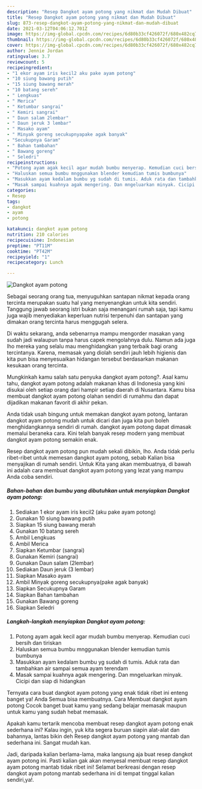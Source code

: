 ```yaml
---
description: "Resep Dangkot ayam potong yang nikmat dan Mudah Dibuat"
title: "Resep Dangkot ayam potong yang nikmat dan Mudah Dibuat"
slug: 873-resep-dangkot-ayam-potong-yang-nikmat-dan-mudah-dibuat
date: 2021-03-12T04:06:12.701Z
image: https://img-global.cpcdn.com/recipes/6d80b33cf426072f/680x482cq70/dangkot-ayam-potong-foto-resep-utama.jpg
thumbnail: https://img-global.cpcdn.com/recipes/6d80b33cf426072f/680x482cq70/dangkot-ayam-potong-foto-resep-utama.jpg
cover: https://img-global.cpcdn.com/recipes/6d80b33cf426072f/680x482cq70/dangkot-ayam-potong-foto-resep-utama.jpg
author: Jennie Jordan
ratingvalue: 3.7
reviewcount: 5
recipeingredient:
- "1 ekor ayam iris kecil2 aku pake ayam potong"
- "10 siung bawang putih"
- "15 siung bawang merah"
- "10 batang sereh"
- " Lengkuas"
- " Merica"
- " Ketumbar sangrai"
- " Kemiri sangrai"
- " Daun salam 2lembar"
- " Daun jeruk 3 lembar"
- " Masako ayam"
- " Minyak goreng secukupnyapake agak banyak"
- "Secukupnya Garam"
- " Bahan tambahan"
- " Bawang goreng"
- " Seledri"
recipeinstructions:
- "Potong ayam agak kecil agar mudah bumbu menyerap. Kemudian cuci bersih dan tiriskan"
- "Haluskan semua bumbu mnggunakan blender kemudian tumis bumbunya"
- "Masukkan ayam kedalam bumbu yg sudah di tumis. Aduk rata dan tambahkan air sampai semua ayam terendam"
- "Masak sampai kuahnya agak mengering. Dan mngeluarkan minyak. Cicipi dan siap di hidangkan"
categories:
- Resep
tags:
- dangkot
- ayam
- potong

katakunci: dangkot ayam potong 
nutrition: 210 calories
recipecuisine: Indonesian
preptime: "PT11M"
cooktime: "PT42M"
recipeyield: "1"
recipecategory: Lunch

---
```



![Dangkot ayam potong](https://img-global.cpcdn.com/recipes/6d80b33cf426072f/680x482cq70/dangkot-ayam-potong-foto-resep-utama.jpg)

Sebagai seorang orang tua, menyuguhkan santapan nikmat kepada orang tercinta merupakan suatu hal yang menyenangkan untuk kita sendiri. Tanggung jawab seorang istri bukan saja menangani rumah saja, tapi kamu juga wajib menyediakan keperluan nutrisi terpenuhi dan santapan yang dimakan orang tercinta harus menggugah selera.

Di waktu  sekarang, anda sebenarnya mampu mengorder masakan yang sudah jadi walaupun tanpa harus capek mengolahnya dulu. Namun ada juga lho mereka yang selalu mau menghidangkan yang terbaik bagi orang tercintanya. Karena, memasak yang diolah sendiri jauh lebih higienis dan kita pun bisa menyesuaikan hidangan tersebut berdasarkan makanan kesukaan orang tercinta. 



Mungkinkah kamu salah satu penyuka dangkot ayam potong?. Asal kamu tahu, dangkot ayam potong adalah makanan khas di Indonesia yang kini disukai oleh setiap orang dari hampir setiap daerah di Nusantara. Kamu bisa membuat dangkot ayam potong olahan sendiri di rumahmu dan dapat dijadikan makanan favorit di akhir pekan.

Anda tidak usah bingung untuk memakan dangkot ayam potong, lantaran dangkot ayam potong mudah untuk dicari dan juga kita pun boleh menghidangkannya sendiri di rumah. dangkot ayam potong dapat dimasak memalui beraneka cara. Kini telah banyak resep modern yang membuat dangkot ayam potong semakin enak.

Resep dangkot ayam potong pun mudah sekali dibikin, lho. Anda tidak perlu ribet-ribet untuk memesan dangkot ayam potong, sebab Kalian bisa menyajikan di rumah sendiri. Untuk Kita yang akan membuatnya, di bawah ini adalah cara membuat dangkot ayam potong yang lezat yang mampu Anda coba sendiri.

<!--inarticleads1-->

##### Bahan-bahan dan bumbu yang dibutuhkan untuk menyiapkan Dangkot ayam potong:

1. Sediakan 1 ekor ayam iris kecil2 (aku pake ayam potong)
1. Gunakan 10 siung bawang putih
1. Siapkan 15 siung bawang merah
1. Gunakan 10 batang sereh
1. Ambil  Lengkuas
1. Ambil  Merica
1. Siapkan  Ketumbar (sangrai)
1. Gunakan  Kemiri (sangrai)
1. Gunakan  Daun salam (2lembar)
1. Sediakan  Daun jeruk (3 lembar)
1. Siapkan  Masako ayam
1. Ambil  Minyak goreng secukupnya(pake agak banyak)
1. Siapkan Secukupnya Garam
1. Siapkan  Bahan tambahan
1. Gunakan  Bawang goreng
1. Siapkan  Seledri




<!--inarticleads2-->

##### Langkah-langkah menyiapkan Dangkot ayam potong:

1. Potong ayam agak kecil agar mudah bumbu menyerap. Kemudian cuci bersih dan tiriskan
1. Haluskan semua bumbu mnggunakan blender kemudian tumis bumbunya
1. Masukkan ayam kedalam bumbu yg sudah di tumis. Aduk rata dan tambahkan air sampai semua ayam terendam
1. Masak sampai kuahnya agak mengering. Dan mngeluarkan minyak. Cicipi dan siap di hidangkan




Ternyata cara buat dangkot ayam potong yang enak tidak ribet ini enteng banget ya! Anda Semua bisa membuatnya. Cara Membuat dangkot ayam potong Cocok banget buat kamu yang sedang belajar memasak maupun untuk kamu yang sudah hebat memasak.

Apakah kamu tertarik mencoba membuat resep dangkot ayam potong enak sederhana ini? Kalau ingin, yuk kita segera buruan siapin alat-alat dan bahannya, lantas bikin deh Resep dangkot ayam potong yang mantab dan sederhana ini. Sangat mudah kan. 

Jadi, daripada kalian berlama-lama, maka langsung aja buat resep dangkot ayam potong ini. Pasti kalian gak akan menyesal membuat resep dangkot ayam potong mantab tidak ribet ini! Selamat berkreasi dengan resep dangkot ayam potong mantab sederhana ini di tempat tinggal kalian sendiri,ya!.


